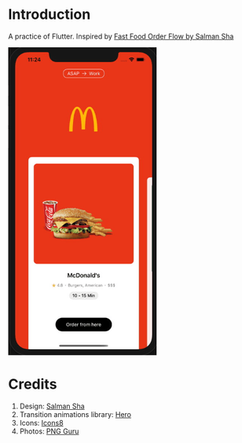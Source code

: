 # Introduction
A practice of Flutter. Inspired by [Fast Food Order Flow by Salman Sha](https://dribbble.com/shots/10813423-Fast-Food-Order-Flow)

![Preview](https://github.com/NAXAM/SwiftUI-FoodOrderFlow/raw/master/preview.gif)


# Credits
1. Design: [Salman Sha](https://dribbble.com/shots/10813423-Fast-Food-Order-Flow)
2. Transition animations library: [Hero](https://github.com/HeroTransitions/Hero)
3. Icons: [Icons8](https://icons8.com)
4. Photos: [PNG Guru](https://pngguru.com)
